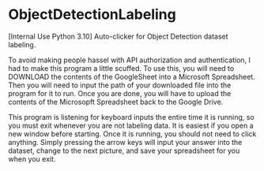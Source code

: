 # ObjectDetectionLabeling
[Internal Use Python 3.10] Auto-clicker for Object Detection dataset labeling.

To avoid making people hassel with API authorization and authentication, I had to make this program a little scuffed.
To use this, you will need to DOWNLOAD the contents of the GoogleSheet into a Microsoft Spreadsheet. 
Then you will need to input the path of your downloaded file into the program for it to run.
Once you are done, you will have to upload the contents of the Microsopft Spreadsheet back to the Google Drive.

This program is listening for keyboard inputs the entire time it is running, so you must exit whenever you are not labeling data. 
It is easiest if you open a new window before starting.
Once it is running, you should not need to click anything. Simply pressing the arrow keys will input your answer into the dataset, change to the next picture, and save your spreadsheet for you when you exit. 
